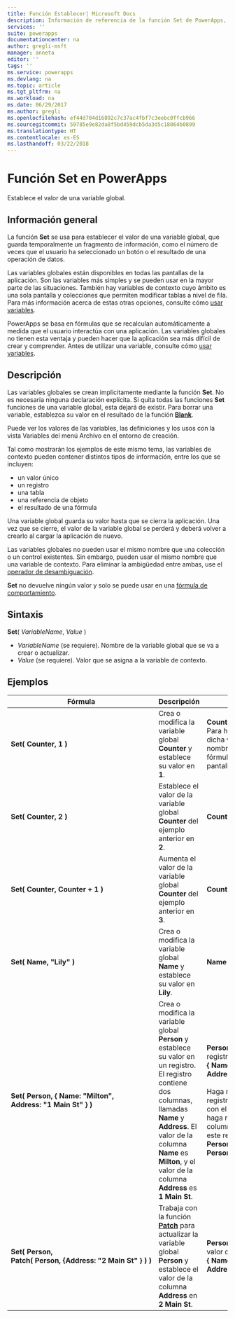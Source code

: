 ```yaml
---
title: Función Establecer| Microsoft Docs
description: Información de referencia de la función Set de PowerApps, con sintaxis y ejemplos
services: ''
suite: powerapps
documentationcenter: na
author: gregli-msft
manager: anneta
editor: ''
tags: ''
ms.service: powerapps
ms.devlang: na
ms.topic: article
ms.tgt_pltfrm: na
ms.workload: na
ms.date: 06/29/2017
ms.author: gregli
ms.openlocfilehash: ef44d704d16892c7c37ac4fbf7c3eebc0ffcb966
ms.sourcegitcommit: 59785e9e82da8f5bd459dcb5da3d5c18064b0899
ms.translationtype: HT
ms.contentlocale: es-ES
ms.lasthandoff: 03/22/2018
---
```

# <a name="set-function-in-powerapps"></a>Función Set en PowerApps
Establece el valor de una variable global.

## <a name="overview"></a>Información general
La función **Set** se usa para establecer el valor de una variable global, que guarda temporalmente un fragmento de información, como el número de veces que el usuario ha seleccionado un botón o el resultado de una operación de datos.  

Las variables globales están disponibles en todas las pantallas de la aplicación.  Son las variables más simples y se pueden usar en la mayor parte de las situaciones.  También hay variables de contexto cuyo ámbito es una sola pantalla y colecciones que permiten modificar tablas a nivel de fila.  Para más información acerca de estas otras opciones, consulte cómo [usar variables](../working-with-variables.md).

PowerApps se basa en fórmulas que se recalculan automáticamente a medida que el usuario interactúa con una aplicación.  Las variables globales no tienen esta ventaja y pueden hacer que la aplicación sea más difícil de crear y comprender.  Antes de utilizar una variable, consulte cómo [usar variables](../working-with-variables.md).

## <a name="description"></a>Descripción
Las variables globales se crean implícitamente mediante la función **Set**.  No es necesaria ninguna declaración explícita.  Si quita todas las funciones **Set** funciones de una variable global, esta dejará de existir.  Para borrar una variable, establezca su valor en el resultado de la función [**Blank**](function-isblank-isempty.md).

Puede ver los valores de las variables, las definiciones y los usos con la vista Variables del menú Archivo en el entorno de creación.

Tal como mostrarán los ejemplos de este mismo tema, las variables de contexto pueden contener distintos tipos de información, entre los que se incluyen:

* un valor único
* un registro
* una tabla
* una referencia de objeto
* el resultado de una fórmula

Una variable global guarda su valor hasta que se cierra la aplicación.  Una vez que se cierre, el valor de la variable global se perderá y deberá volver a crearlo al cargar la aplicación de nuevo.

Las variables globales no pueden usar el mismo nombre que una colección o un control existentes.  Sin embargo, pueden usar el mismo nombre que una variable de contexto.  Para eliminar la ambigüedad entre ambas, use el [operador de desambiguación](operators.md#disambiguation-operator).

**Set** no devuelve ningún valor y solo se puede usar en una [fórmula de comportamiento](../working-with-formulas-in-depth.md).

## <a name="syntax"></a>Sintaxis
**Set**( *VariableName*, *Value* )

* *VariableName* (se requiere).  Nombre de la variable global que se va a crear o actualizar.
* *Value* (se requiere).  Valor que se asigna a la variable de contexto.

## <a name="examples"></a>Ejemplos
| Fórmula | Descripción | Resultado |
| --- | --- | --- |
| **Set(&nbsp;Counter,&nbsp;1&nbsp;)** |Crea o modifica la variable global **Counter** y establece su valor en **1**. |**Counter** tiene el valor **1**. Para hacer referencia a dicha variable, utilice el nombre **Counter** en una fórmula en cualquier pantalla. |
| **Set(&nbsp;Counter,&nbsp;2&nbsp;)** |Establece el valor de la variable global **Counter** del ejemplo anterior en **2**. |**Counter** tiene el valor **2**. |
| **Set(&nbsp;Counter,&nbsp;Counter + 1&nbsp;)** |Aumenta el valor de la variable global **Counter** del ejemplo anterior en **3**. |**Counter** tiene el valor **3**. |
| **Set(&nbsp;Name,&nbsp;"Lily" )** |Crea o modifica la variable global **Name** y establece su valor en **Lily**. |**Name** tiene el valor **Lily**. |
| **Set(&nbsp;Person,&nbsp;{&nbsp;Name:&nbsp;"Milton", Address:&nbsp;"1&nbsp;Main&nbsp;St"&nbsp;} )** |Crea o modifica la variable global **Person** y establece su valor en un registro. El registro contiene dos columnas, llamadas **Name** y **Address**. El valor de la columna **Name** es **Milton**, y el valor de la columna **Address** es **1 Main St**. |**Person** tiene el valor del registro **{&nbsp;Name:&nbsp;"Milton", Address:&nbsp;"1&nbsp;Main&nbsp;St"&nbsp;}**}.<br><br>Haga referencia a este registro como un todo con el nombre **Person**, o haga referencia a una columna individual de este registro con **Person.Name** o **Person.Address**. |
| **Set(&nbsp;Person, Patch(&nbsp;Person,&nbsp;{Address:&nbsp;"2&nbsp;Main&nbsp;St"&nbsp;}&nbsp;)&nbsp;)** |Trabaja con la función **[Patch](function-patch.md)** para actualizar la variable global **Person** y establece el valor de la columna **Address** en **2 Main St**. |**Person** ahora tiene el valor del registro **{&nbsp;Name:&nbsp;"Milton", Address:&nbsp;"2&nbsp;Main&nbsp;St"&nbsp;}**}. |

